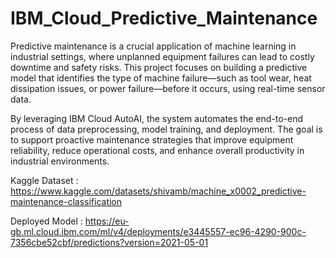 # IBM_Cloud_Predictive_Maintenance

Predictive maintenance is a crucial application of machine learning in industrial settings, where unplanned equipment failures can lead to costly downtime and safety risks. This project focuses on building a predictive model that identifies the type of machine failure—such as tool wear, heat dissipation issues, or power failure—before it occurs, using real-time sensor data.

By leveraging IBM Cloud AutoAI, the system automates the end-to-end process of data preprocessing, model training, and deployment. The goal is to support proactive maintenance strategies that improve equipment reliability, reduce operational costs, and enhance overall productivity in industrial environments.

Kaggle Dataset : https://www.kaggle.com/datasets/shivamb/machine_x0002_predictive-maintenance-classification

Deployed Model : https://eu-gb.ml.cloud.ibm.com/ml/v4/deployments/e3445557-ec96-4290-900c-7356cbe52cbf/predictions?version=2021-05-01
